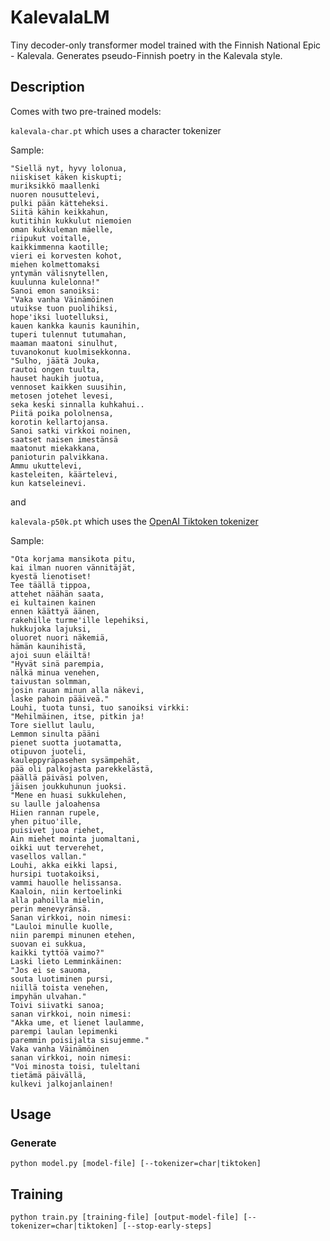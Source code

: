 # KalevalaLM
Tiny decoder-only transformer model trained with the Finnish National Epic - Kalevala. Generates pseudo-Finnish poetry in the Kalevala style.

## Description
Comes with two pre-trained models: 

`kalevala-char.pt` which uses a character tokenizer 

Sample:
```
"Siellä nyt, hyvy lolonua,
niiskiset käken kiskupti;
muriksikkö maallenki
nuoren nousuttelevi,
pulki pään kätteheksi.
Siitä kähin keikkahun,
kutitihin kukkulut niemoien
oman kukkuleman mäelle,
riipukut voitalle,
kaikkimmenna kaotille;
vieri ei korvesten kohot,
miehen kolmettomaksi
yntymän välisnytellen,
kuulunna kulelonna!"
Sanoi emon sanoiksi:
"Vaka vanha Väinämöinen
utuikse tuon puolihiksi,
hope'iksi luotelluksi,
kauen kankka kaunis kaunihin,
tuperi tulennut tutumahan,
maaman maatoni sinulhut,
tuvanokonut kuolmisekkonna.
"Sulho, jäätä Jouka,
rautoi ongen tuulta,
hauset haukih juotua,
vennoset kaikken suusihin,
metosen jotehet levesi,
seka keski sinnalla kuhkahui..
Piitä poika pololnensa,
korotin kellartojansa.
Sanoi satki virkkoi noinen,
saatset naisen imestänsä
maatonut miekakkana,
panioturin palvikkana.
Ammu ukuttelevi,
kasteleiten, käärtelevi,
kun katseleinevi.
```


and 

`kalevala-p50k.pt` which uses the [OpenAI Tiktoken tokenizer](https://github.com/openai/tiktoken)

Sample:
```
"Ota korjama mansikota pitu,
kai ilman nuoren vännitäjät,
kyestä lienotiset!
Tee täällä tippoa,
attehet näähän saata,
ei kultainen kainen
ennen käättyä äänen,
rakehille turme'ille lepehiksi,
hukkujoka lajuksi,
oluoret nuori näkemiä,
hämän kaunihistä,
ajoi suun eläiltä!
"Hyvät sinä parempia,
nälkä minua venehen,
taivustan solmman,
josin rauan minun alla näkevi,
laske pahoin pääiveä."
Louhi, tuota tunsi, tuo sanoiksi virkki:
"Mehilmäinen, itse, pitkin ja!
Tore siellut laulu,
Lemmon sinulta pääni
pienet suotta juotamatta,
otipuvon juoteli,
kauleppyräpasehen sysämpehät,
pää oli palkojasta parekkelästä,
päällä päiväsi polven,
jäisen joukkuhunun juoksi.
"Mene en huasi sukkulehen,
su laulle jaloahensa
Hiien rannan rupele,
yhen pituo'ille,
puisivet juoa riehet,
Ain miehet mointa juomaltani,
oikki uut terverehet,
vasellos vallan."
Louhi, akka eikki lapsi,
hursipi tuotakoiksi,
vammi hauolle helissansa.
Kaaloin, niin kertoelinki
alla pahoilla mielin,
perin menevyränsä.
Sanan virkkoi, noin nimesi:
"Lauloi minulle kuolle,
niin parempi minunen etehen,
suovan ei sukkua,
kaikki tyttöä vaimo?"
Laski lieto Lemminkäinen:
"Jos ei se sauoma,
souta luotiminen pursi,
niillä toista venehen,
impyhän ulvahan."
Toivi siivatki sanoa;
sanan virkkoi, noin nimesi:
"Akka ume, et lienet laulamme,
parempi laulan lepimenki
paremmin poisijalta sisujemme."
Vaka vanha Väinämöinen
sanan virkkoi, noin nimesi:
"Voi minosta toisi, tuleltani
tietämä päivällä,
kulkevi jalkojanlainen!
```

## Usage
### Generate
```
python model.py [model-file] [--tokenizer=char|tiktoken]
```

## Training
```
python train.py [training-file] [output-model-file] [--tokenizer=char|tiktoken] [--stop-early-steps]
```
